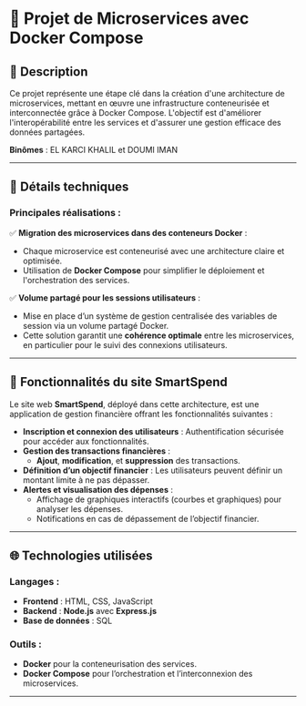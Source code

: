 # 🌟 Projet de Microservices avec Docker Compose

## 📝 Description

Ce projet représente une étape clé dans la création d'une architecture de microservices, mettant en œuvre une infrastructure conteneurisée et interconnectée grâce à Docker Compose. L'objectif est d'améliorer l'interopérabilité entre les services et d'assurer une gestion efficace des données partagées.

**Binômes** : EL KARCI KHALIL et DOUMI IMAN

---

## 🔧 Détails techniques

### Principales réalisations :  
✅ **Migration des microservices dans des conteneurs Docker** :  
- Chaque microservice est conteneurisé avec une architecture claire et optimisée.  
- Utilisation de **Docker Compose** pour simplifier le déploiement et l'orchestration des services.

✅ **Volume partagé pour les sessions utilisateurs** :  
- Mise en place d’un système de gestion centralisée des variables de session via un volume partagé Docker.  
- Cette solution garantit une **cohérence optimale** entre les microservices, en particulier pour le suivi des connexions utilisateurs.

---

## 🚀 Fonctionnalités du site SmartSpend

Le site web **SmartSpend**, déployé dans cette architecture, est une application de gestion financière offrant les fonctionnalités suivantes :  
- **Inscription et connexion des utilisateurs** : Authentification sécurisée pour accéder aux fonctionnalités.  
- **Gestion des transactions financières** :  
  - **Ajout**, **modification**, et **suppression** des transactions.  
- **Définition d’un objectif financier** : Les utilisateurs peuvent définir un montant limite à ne pas dépasser.  
- **Alertes et visualisation des dépenses** :  
  - Affichage de graphiques interactifs (courbes et graphiques) pour analyser les dépenses.  
  - Notifications en cas de dépassement de l’objectif financier.  

---

## 🌐 Technologies utilisées

### Langages :  
- **Frontend** : HTML, CSS, JavaScript  
- **Backend** : **Node.js** avec **Express.js**  
- **Base de données** : SQL  

### Outils :  
- **Docker** pour la conteneurisation des services.  
- **Docker Compose** pour l’orchestration et l’interconnexion des microservices.  

---
